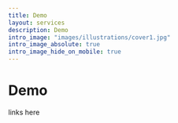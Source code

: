 ```yaml
---
title: Demo
layout: services
description: Demo
intro_image: "images/illustrations/cover1.jpg"
intro_image_absolute: true
intro_image_hide_on_mobile: true
---
```


# Demo

links here
